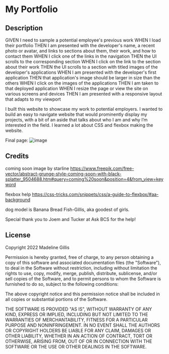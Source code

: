 # My Portfolio

## Description


GIVEN I need to sample a potential employee's previous work
WHEN I load their portfolio
THEN I am presented with the developer's name, a recent photo or avatar, and links to sections about them, their work, and how to contact them
WHEN I click one of the links in the navigation
THEN the UI scrolls to the corresponding section
WHEN I click on the link to the section about their work
THEN the UI scrolls to a section with titled images of the developer's applications
WHEN I am presented with the developer's first application
THEN that application's image should be larger in size than the others
WHEN I click on the images of the applications
THEN I am taken to that deployed application
WHEN I resize the page or view the site on various screens and devices
THEN I am presented with a responsive layout that adapts to my viewport

I built this website to showcase my work to potential employers. I wanted to build an easy to navigate website that would prominently display my projects, with a bit of an aside that talks about who I am and why I’m interested in the field. I learned a lot about CSS and flexbox making the website. 

Final page:
![image](https://user-images.githubusercontent.com/112782694/198900912-4fb7d875-5a8b-4ff2-8fa5-b0f10d8ffbcf.png)

 

## Credits
coming soon image by starline https://www.freepik.com/free-vector/abstract-grunge-style-coming-soon-with-black-splatter_9504688.htm#query=coming%20soon&position=4&from_view=keyword

flexbox help https://css-tricks.com/snippets/css/a-guide-to-flexbox/#aa-background

dog model is Banana Bread Fish-Gillis, aka goodest of girls.

Special thank you to Joem and Tucker at Ask BCS for the help!


## License

Copyright 2022 Madeline Gillis

Permission is hereby granted, free of charge, to any person obtaining a copy of this software and associated documentation files (the "Software"), to deal in the Software without restriction, including without limitation the rights to use, copy, modify, merge, publish, distribute, sublicense, and/or sell copies of the Software, and to permit persons to whom the Software is furnished to do so, subject to the following conditions:

The above copyright notice and this permission notice shall be included in all copies or substantial portions of the Software.

THE SOFTWARE IS PROVIDED "AS IS", WITHOUT WARRANTY OF ANY KIND, EXPRESS OR IMPLIED, INCLUDING BUT NOT LIMITED TO THE WARRANTIES OF MERCHANTABILITY, FITNESS FOR A PARTICULAR PURPOSE AND NONINFRINGEMENT. IN NO EVENT SHALL THE AUTHORS OR COPYRIGHT HOLDERS BE LIABLE FOR ANY CLAIM, DAMAGES OR OTHER LIABILITY, WHETHER IN AN ACTION OF CONTRACT, TORT OR OTHERWISE, ARISING FROM, OUT OF OR IN CONNECTION WITH THE SOFTWARE OR THE USE OR OTHER DEALINGS IN THE SOFTWARE.